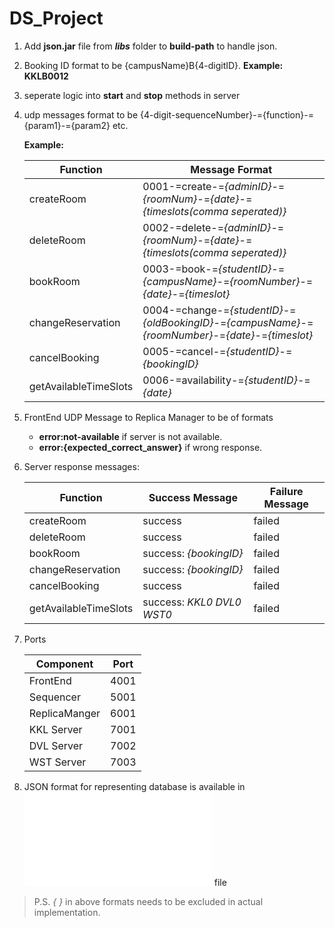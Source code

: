 # DS_Project
1. Add **json.jar** file from **_libs_** folder to **build-path** to handle json.

2. Booking ID format to be {campusName}B{4-digitID}. **Example: KKLB0012**

3. seperate logic into **start** and **stop** methods in server

4. udp messages format to be {4-digit-sequenceNumber}-={function}-={param1}-={param2} etc.  

   **Example:**  

   | Function | Message Format |
   | -------- | -------------- |
   | createRoom | 0001-=create-=_{adminID}_-=_{roomNum}_-=_{date}_-=_{timeslots(comma seperated)}_ |
   | deleteRoom | 0002-=delete-=_{adminID}_-=_{roomNum}_-=_{date}_-=_{timeslots(comma seperated)}_ |
   | bookRoom | 0003-=book-=_{studentID}_-=_{campusName}_-=_{roomNumber}_-=_{date}_-=_{timeslot}_ |
   | changeReservation | 0004-=change-=_{studentID}_-=_{oldBookingID}_-=_{campusName}_-=_{roomNumber}_-=_{date}_-=_{timeslot}_ |
   | cancelBooking | 0005-=cancel-=_{studentID}_-=_{bookingID}_ |
   | getAvailableTimeSlots | 0006-=availability-=_{studentID}_-=_{date}_ |

5. FrontEnd UDP Message to Replica Manager to be of formats  
   - **error:not-available** if server is not available.
   - **error:{expected_correct_answer}** if wrong response.
  
6. Server response messages:
   
   | Function | Success Message | Failure Message |
   | -------- | --------------- | --------------- |
   | createRoom | success | failed |
   | deleteRoom | success | failed |
   | bookRoom | success: _{bookingID}_ | failed |
   | changeReservation | success: _{bookingID}_ | failed |
   | cancelBooking | success | failed |
   | getAvailableTimeSlots | success: _KKL0 DVL0 WST0_ | failed |

7. Ports

   | Component | Port |
   | --------- | ---- |
   | FrontEnd | 4001 |
   | Sequencer | 5001 |
   | ReplicaManger | 6001 |
   | KKL Server | 7001 |
   | DVL Server | 7002 |
   | WST Server | 7003 |
   
8. JSON format for representing database is available in ![RR-format.json](./RR-format.json) file

> P.S. _{ }_ in above formats needs to be excluded in actual implementation.